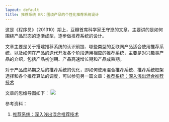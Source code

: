 ```yaml
---
layout: default
title: 推荐系统 BR：围绕产品的个性化推荐系统设计
---
```

这是《程序员》（201310）期上，豆瓣首席科学家王守崑的文章。主要讲的是如何围绕产品形态的逐渐成型，逐步做推荐系统的设计。

文章主要是关于搭建推荐系统的认识前提、哪些类型的互联网产品适合使用推荐系统，以及如何在产品的迭代开发各个阶段选用相应的推荐系统，主要是对兴趣类产品的介绍，包括产品初创期、产品高速增长期和产品成熟期。

对于产品成熟期之后的推荐系统的优化，即如何使用混合推荐系统、推荐系统框架选择和各个推荐算法的调度，可以参见另一篇文章：<a href="http://arthur503.github.io/blog/2013/09/30/mixed-recommend-systems.html">推荐系统：深入浅出混合推荐技术</a>

文章的思维导图如下：
<img src="http://arthur503.github.io/blog/assets/pic/201310/2013-10-01-product-centered-recommend-system-design.png">

参考资料：
<ol>
<li><a href="http://arthur503.github.io/blog/2013/09/30/mixed-recommend-systems.html">推荐系统：深入浅出混合推荐技术</a></li>
</ol>